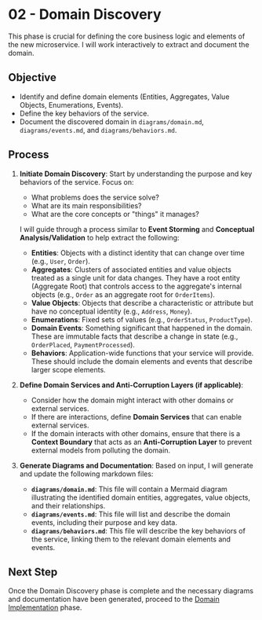 # 02 - Domain Discovery

This phase is crucial for defining the core business logic and elements of the new microservice. I will work interactively to extract and document the domain.

## Objective

*   Identify and define domain elements (Entities, Aggregates, Value Objects, Enumerations, Events).
*   Define the key behaviors of the service.
*   Document the discovered domain in `diagrams/domain.md`, `diagrams/events.md`, and `diagrams/behaviors.md`.

## Process

1.  **Initiate Domain Discovery**:
    Start by understanding the purpose and key behaviors of the service. Focus on:
    *   What problems does the service solve?
    *   What are its main responsibilities?
    *   What are the core concepts or "things" it manages?

    I will guide through a process similar to **Event Storming** and **Conceptual Analysis/Validation** to help extract the following:

    *   **Entities**: Objects with a distinct identity that can change over time (e.g., `User`, `Order`).
    *   **Aggregates**: Clusters of associated entities and value objects treated as a single unit for data changes. They have a root entity (Aggregate Root) that controls access to the aggregate's internal objects (e.g., `Order` as an aggregate root for `OrderItems`).
    *   **Value Objects**: Objects that describe a characteristic or attribute but have no conceptual identity (e.g., `Address`, `Money`).
    *   **Enumerations**: Fixed sets of values (e.g., `OrderStatus`, `ProductType`).
    *   **Domain Events**: Something significant that happened in the domain. These are immutable facts that describe a change in state (e.g., `OrderPlaced`, `PaymentProcessed`).
    *   **Behaviors**: Application-wide functions that your service will provide. These should include the domain elements and events that describe larger scope elements.

2.  **Define Domain Services and Anti-Corruption Layers (if applicable)**:
    *   Consider how the domain might interact with other domains or external services.
    *   If there are interactions, define **Domain Services** that can enable external services.
    *   If the domain interacts with other domains, ensure that there is a **Context Boundary** that acts as an **Anti-Corruption Layer** to prevent external models from polluting the domain.

3.  **Generate Diagrams and Documentation**:
    Based on input, I will generate and update the following markdown files:

    *   **`diagrams/domain.md`**: This file will contain a Mermaid diagram illustrating the identified domain entities, aggregates, value objects, and their relationships.
    *   **`diagrams/events.md`**: This file will list and describe the domain events, including their purpose and key data.
    *   **`diagrams/behaviors.md`**: This file will describe the key behaviors of the service, linking them to the relevant domain elements and events.

## Next Step

Once the Domain Discovery phase is complete and the necessary diagrams and documentation have been generated, proceed to the [Domain Implementation](03-domain-implementation.md) phase.
